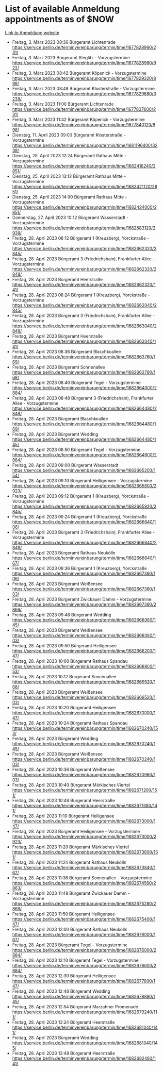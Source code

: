 # List of available Anmeldung appointments as of $NOW
[Link to Anmeldung website](https://service.berlin.de/terminvereinbarung/termin/tag.php?termin=1&anliegen[]=120686&dienstleisterlist=122210,122217,327316,122219,327312,122227,327314,122231,327346,122243,327348,122254,122252,329742,122260,329745,122262,329748,122271,327278,122273,327274,122277,327276,330436,122280,327294,122282,327290,122284,327292,122291,327270,122285,327266,122286,327264,122296,327268,150230,329760,122297,327286,122294,327284,122312,329763,122314,329775,122304,327330,122311,327334,122309,327332,317869,122281,327352,122279,329772,122283,122276,327324,122274,327326,122267,329766,122246,327318,122251,327320,122257,327322,122208,327298,122226,327300&herkunft=http%3A%2F%2Fservice.berlin.de%2Fdienstleistung%2F120686%2F)
- Freitag, 3. März 2023 08:36 Bürgeramt Lichtenrade https://service.berlin.de/terminvereinbarung/termin/time/1677828960/231/
- Freitag, 3. März 2023  Bürgeramt Steglitz - Vorzugstermine https://service.berlin.de/terminvereinbarung/termin/time/1677828960/922/
- Freitag, 3. März 2023 08:42 Bürgeramt Köpenick - Vorzugstermine https://service.berlin.de/terminvereinbarung/termin/time/1677829320/898/
- Freitag, 3. März 2023 08:48 Bürgeramt Klosterstraße - Vorzugstermine https://service.berlin.de/terminvereinbarung/termin/time/1677829680/3238/
- Freitag, 3. März 2023 11:00 Bürgeramt Lichtenrade https://service.berlin.de/terminvereinbarung/termin/time/1677837600/231/
- Freitag, 3. März 2023 11:42 Bürgeramt Köpenick - Vorzugstermine https://service.berlin.de/terminvereinbarung/termin/time/1677840120/898/
- Dienstag, 11. April 2023 09:00 Bürgeramt Klosterstraße - Vorzugstermine https://service.berlin.de/terminvereinbarung/termin/time/1681196400/3238/
- Dienstag, 25. April 2023 12:24 Bürgeramt Rathaus Mitte - Vorzugstermine https://service.berlin.de/terminvereinbarung/termin/time/1682418240/2851/
- Dienstag, 25. April 2023 13:12 Bürgeramt Rathaus Mitte - Vorzugstermine https://service.berlin.de/terminvereinbarung/termin/time/1682421120/2851/
- Dienstag, 25. April 2023 14:00 Bürgeramt Rathaus Mitte - Vorzugstermine https://service.berlin.de/terminvereinbarung/termin/time/1682424000/2851/
- Donnerstag, 27. April 2023 10:12 Bürgeramt Wasserstadt - Vorzugstermine https://service.berlin.de/terminvereinbarung/termin/time/1682583120/2938/
- Freitag, 28. April 2023 08:12 Bürgeramt 1 (Kreuzberg), Yorckstraße - Vorzugstermine https://service.berlin.de/terminvereinbarung/termin/time/1682662320/2845/
- Freitag, 28. April 2023  Bürgeramt 3 (Friedrichshain), Frankfurter Allee - Vorzugstermine https://service.berlin.de/terminvereinbarung/termin/time/1682662320/2848/
- Freitag, 28. April 2023  Bürgeramt Heerstraße https://service.berlin.de/terminvereinbarung/termin/time/1682662320/141/
- Freitag, 28. April 2023 08:24 Bürgeramt 1 (Kreuzberg), Yorckstraße - Vorzugstermine https://service.berlin.de/terminvereinbarung/termin/time/1682663040/2845/
- Freitag, 28. April 2023  Bürgeramt 3 (Friedrichshain), Frankfurter Allee - Vorzugstermine https://service.berlin.de/terminvereinbarung/termin/time/1682663040/2848/
- Freitag, 28. April 2023  Bürgeramt Heerstraße https://service.berlin.de/terminvereinbarung/termin/time/1682663040/141/
- Freitag, 28. April 2023 08:36 Bürgeramt Blaschkoallee https://service.berlin.de/terminvereinbarung/termin/time/1682663760/169/
- Freitag, 28. April 2023  Bürgeramt Sonnenallee https://service.berlin.de/terminvereinbarung/termin/time/1682663760/168/
- Freitag, 28. April 2023 08:40 Bürgeramt Tegel - Vorzugstermine https://service.berlin.de/terminvereinbarung/termin/time/1682664000/2884/
- Freitag, 28. April 2023 08:48 Bürgeramt 3 (Friedrichshain), Frankfurter Allee - Vorzugstermine https://service.berlin.de/terminvereinbarung/termin/time/1682664480/2848/
- Freitag, 28. April 2023  Bürgeramt Blaschkoallee https://service.berlin.de/terminvereinbarung/termin/time/1682664480/169/
- Freitag, 28. April 2023  Bürgeramt Wedding https://service.berlin.de/terminvereinbarung/termin/time/1682664480/145/
- Freitag, 28. April 2023 08:50 Bürgeramt Tegel - Vorzugstermine https://service.berlin.de/terminvereinbarung/termin/time/1682664600/2884/
- Freitag, 28. April 2023 09:00 Bürgeramt Wasserstadt https://service.berlin.de/terminvereinbarung/termin/time/1682665200/154/
- Freitag, 28. April 2023 09:10 Bürgeramt Heiligensee - Vorzugstermine https://service.berlin.de/terminvereinbarung/termin/time/1682665800/2923/
- Freitag, 28. April 2023 09:12 Bürgeramt 1 (Kreuzberg), Yorckstraße - Vorzugstermine https://service.berlin.de/terminvereinbarung/termin/time/1682665920/2845/
- Freitag, 28. April 2023 09:24 Bürgeramt 1 (Kreuzberg), Yorckstraße https://service.berlin.de/terminvereinbarung/termin/time/1682666640/106/
- Freitag, 28. April 2023  Bürgeramt 3 (Friedrichshain), Frankfurter Allee - Vorzugstermine https://service.berlin.de/terminvereinbarung/termin/time/1682666640/2848/
- Freitag, 28. April 2023  Bürgeramt Rathaus Neukölln https://service.berlin.de/terminvereinbarung/termin/time/1682666640/167/
- Freitag, 28. April 2023 09:36 Bürgeramt 1 (Kreuzberg), Yorckstraße https://service.berlin.de/terminvereinbarung/termin/time/1682667360/106/
- Freitag, 28. April 2023  Bürgeramt Weißensee https://service.berlin.de/terminvereinbarung/termin/time/1682667360/103/
- Freitag, 28. April 2023  Bürgeramt Zwickauer Damm - Vorzugstermine https://service.berlin.de/terminvereinbarung/termin/time/1682667360/2866/
- Freitag, 28. April 2023 09:48 Bürgeramt Wedding https://service.berlin.de/terminvereinbarung/termin/time/1682668080/145/
- Freitag, 28. April 2023  Bürgeramt Weißensee https://service.berlin.de/terminvereinbarung/termin/time/1682668080/103/
- Freitag, 28. April 2023 09:50 Bürgeramt Heiligensee https://service.berlin.de/terminvereinbarung/termin/time/1682668200/147/
- Freitag, 28. April 2023 10:00 Bürgeramt Rathaus Spandau https://service.berlin.de/terminvereinbarung/termin/time/1682668800/153/
- Freitag, 28. April 2023 10:12 Bürgeramt Sonnenallee https://service.berlin.de/terminvereinbarung/termin/time/1682669520/168/
- Freitag, 28. April 2023  Bürgeramt Weißensee https://service.berlin.de/terminvereinbarung/termin/time/1682669520/103/
- Freitag, 28. April 2023 10:20 Bürgeramt Heiligensee https://service.berlin.de/terminvereinbarung/termin/time/1682670000/147/
- Freitag, 28. April 2023 10:24 Bürgeramt Rathaus Spandau https://service.berlin.de/terminvereinbarung/termin/time/1682670240/153/
- Freitag, 28. April 2023  Bürgeramt Wedding https://service.berlin.de/terminvereinbarung/termin/time/1682670240/145/
- Freitag, 28. April 2023  Bürgeramt Weißensee https://service.berlin.de/terminvereinbarung/termin/time/1682670240/103/
- Freitag, 28. April 2023 10:36 Bürgeramt Weißensee https://service.berlin.de/terminvereinbarung/termin/time/1682670960/103/
- Freitag, 28. April 2023 10:40 Bürgeramt Märkisches Viertel https://service.berlin.de/terminvereinbarung/termin/time/1682671200/151/
- Freitag, 28. April 2023 10:48 Bürgeramt Heerstraße https://service.berlin.de/terminvereinbarung/termin/time/1682671680/141/
- Freitag, 28. April 2023 11:10 Bürgeramt Heiligensee https://service.berlin.de/terminvereinbarung/termin/time/1682673000/147/
- Freitag, 28. April 2023  Bürgeramt Heiligensee - Vorzugstermine https://service.berlin.de/terminvereinbarung/termin/time/1682673000/2923/
- Freitag, 28. April 2023 11:20 Bürgeramt Märkisches Viertel https://service.berlin.de/terminvereinbarung/termin/time/1682673600/151/
- Freitag, 28. April 2023 11:24 Bürgeramt Rathaus Neukölln https://service.berlin.de/terminvereinbarung/termin/time/1682673840/167/
- Freitag, 28. April 2023 11:36 Bürgeramt Sonnenallee - Vorzugstermine https://service.berlin.de/terminvereinbarung/termin/time/1682674560/2863/
- Freitag, 28. April 2023 11:48 Bürgeramt Zwickauer Damm - Vorzugstermine https://service.berlin.de/terminvereinbarung/termin/time/1682675280/2866/
- Freitag, 28. April 2023 11:50 Bürgeramt Heiligensee https://service.berlin.de/terminvereinbarung/termin/time/1682675400/147/
- Freitag, 28. April 2023 12:00 Bürgeramt Rathaus Neukölln https://service.berlin.de/terminvereinbarung/termin/time/1682676000/167/
- Freitag, 28. April 2023  Bürgeramt Tegel - Vorzugstermine https://service.berlin.de/terminvereinbarung/termin/time/1682676000/2884/
- Freitag, 28. April 2023 12:10 Bürgeramt Tegel - Vorzugstermine https://service.berlin.de/terminvereinbarung/termin/time/1682676600/2884/
- Freitag, 28. April 2023 12:30 Bürgeramt Heiligensee https://service.berlin.de/terminvereinbarung/termin/time/1682677800/147/
- Freitag, 28. April 2023 12:48 Bürgeramt Wedding https://service.berlin.de/terminvereinbarung/termin/time/1682678880/145/
- Freitag, 28. April 2023 12:54 Bürgeramt Marzahner Promenade https://service.berlin.de/terminvereinbarung/termin/time/1682679240/111/
- Freitag, 28. April 2023 13:24 Bürgeramt Heerstraße https://service.berlin.de/terminvereinbarung/termin/time/1682681040/141/
- Freitag, 28. April 2023  Bürgeramt Wedding https://service.berlin.de/terminvereinbarung/termin/time/1682681040/145/
- Freitag, 28. April 2023 13:48 Bürgeramt Heerstraße https://service.berlin.de/terminvereinbarung/termin/time/1682682480/141/
